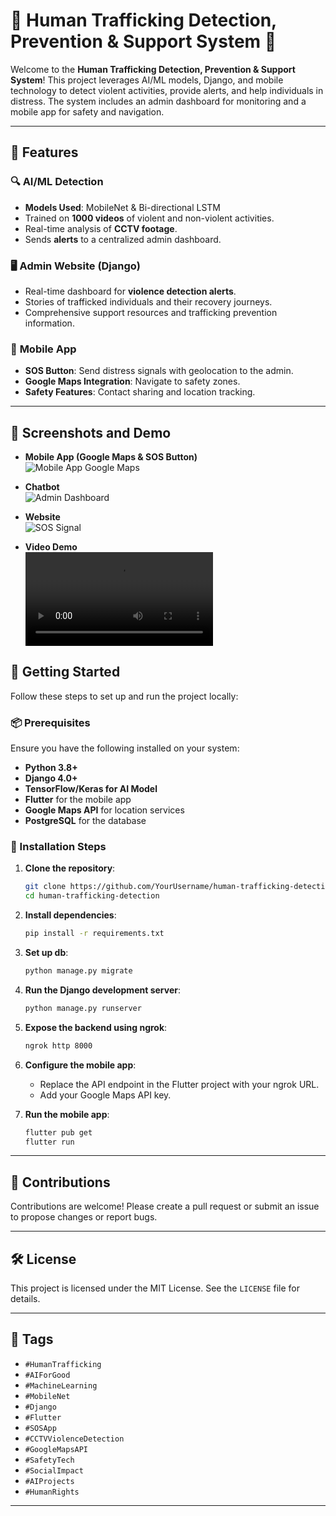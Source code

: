 
# 🚨 Human Trafficking Detection, Prevention & Support System 🚨

Welcome to the **Human Trafficking Detection, Prevention & Support System**! This project leverages AI/ML models, Django, and mobile technology to detect violent activities, provide alerts, and help individuals in distress. The system includes an admin dashboard for monitoring and a mobile app for safety and navigation.

---

## 🌟 Features

### 🔍 **AI/ML Detection**
- **Models Used**: MobileNet & Bi-directional LSTM  
- Trained on **1000 videos** of violent and non-violent activities.  
- Real-time analysis of **CCTV footage**.  
- Sends **alerts** to a centralized admin dashboard.  

### 🖥️ **Admin Website (Django)**
- Real-time dashboard for **violence detection alerts**.  
- Stories of trafficked individuals and their recovery journeys.  
- Comprehensive support resources and trafficking prevention information.  

### 📱 **Mobile App**
- **SOS Button**: Send distress signals with geolocation to the admin.  
- **Google Maps Integration**: Navigate to safety zones.  
- **Safety Features**: Contact sharing and location tracking.  

---
## 📸 Screenshots and Demo

- **Mobile App (Google Maps & SOS Button)**  
  ![Mobile App Google Maps](media/1729090773885.jpg)

- **Chatbot**  
  ![Admin Dashboard](media/1729090773804.jpg)

- **Website**  
  ![SOS Signal](media/1729090774569.jpg)

- **Video Demo**  
  ![Video Demo](media/Neerja%20Demo.mp4)

## 🚀 Getting Started

Follow these steps to set up and run the project locally:

### 📦 Prerequisites

Ensure you have the following installed on your system:
- **Python 3.8+**  
- **Django 4.0+**  
- **TensorFlow/Keras for AI Model**  
- **Flutter** for the mobile app  
- **Google Maps API** for location services  
- **PostgreSQL** for the database  

### 🔧 Installation Steps

1. **Clone the repository**:
   ```bash
   git clone https://github.com/YourUsername/human-trafficking-detection.git
   cd human-trafficking-detection
   ```

2. **Install dependencies**:
   ```bash
   pip install -r requirements.txt
   ```

3. **Set up db**:
   ```bash
   python manage.py migrate
   ```

4. **Run the Django development server**:
   ```bash
   python manage.py runserver
   ```

5. **Expose the backend using ngrok**:
   ```bash
   ngrok http 8000
   ```

6. **Configure the mobile app**:
   - Replace the API endpoint in the Flutter project with your ngrok URL.
   - Add your Google Maps API key.

7. **Run the mobile app**:
   ```bash
   flutter pub get
   flutter run
   ```

---

## 🙌 Contributions

Contributions are welcome! Please create a pull request or submit an issue to propose changes or report bugs.

---

## 🛠️ License

This project is licensed under the MIT License. See the `LICENSE` file for details.

---

## 🔖 Tags

- `#HumanTrafficking`
- `#AIForGood`
- `#MachineLearning`
- `#MobileNet`
- `#Django`
- `#Flutter`
- `#SOSApp`
- `#CCTVViolenceDetection`
- `#GoogleMapsAPI`
- `#SafetyTech`
- `#SocialImpact`
- `#AIProjects`
- `#HumanRights`

---

